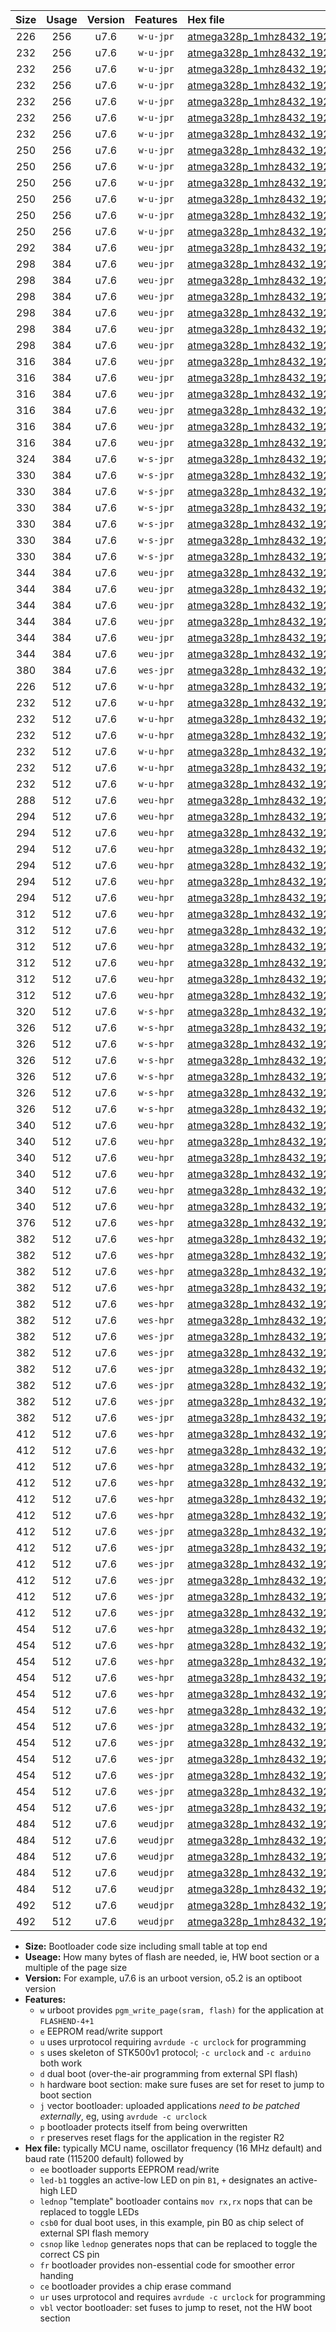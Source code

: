 |Size|Usage|Version|Features|Hex file|
|:-:|:-:|:-:|:-:|:--|
|226|256|u7.6|`w-u-jpr`|[atmega328p_1mhz8432_19200bps_ur_vbl.hex](https://raw.githubusercontent.com/stefanrueger/urboot/main/atmega328p_1mhz8432_19200bps_ur_vbl.hex)|
|232|256|u7.6|`w-u-jpr`|[atmega328p_1mhz8432_19200bps_led+b1_ur_vbl.hex](https://raw.githubusercontent.com/stefanrueger/urboot/main/atmega328p_1mhz8432_19200bps_led+b1_ur_vbl.hex)|
|232|256|u7.6|`w-u-jpr`|[atmega328p_1mhz8432_19200bps_led+b5_ur_vbl.hex](https://raw.githubusercontent.com/stefanrueger/urboot/main/atmega328p_1mhz8432_19200bps_led+b5_ur_vbl.hex)|
|232|256|u7.6|`w-u-jpr`|[atmega328p_1mhz8432_19200bps_led+d5_ur_vbl.hex](https://raw.githubusercontent.com/stefanrueger/urboot/main/atmega328p_1mhz8432_19200bps_led+d5_ur_vbl.hex)|
|232|256|u7.6|`w-u-jpr`|[atmega328p_1mhz8432_19200bps_led-b1_ur_vbl.hex](https://raw.githubusercontent.com/stefanrueger/urboot/main/atmega328p_1mhz8432_19200bps_led-b1_ur_vbl.hex)|
|232|256|u7.6|`w-u-jpr`|[atmega328p_1mhz8432_19200bps_led-d5_ur_vbl.hex](https://raw.githubusercontent.com/stefanrueger/urboot/main/atmega328p_1mhz8432_19200bps_led-d5_ur_vbl.hex)|
|232|256|u7.6|`w-u-jpr`|[atmega328p_1mhz8432_19200bps_lednop_ur_vbl.hex](https://raw.githubusercontent.com/stefanrueger/urboot/main/atmega328p_1mhz8432_19200bps_lednop_ur_vbl.hex)|
|250|256|u7.6|`w-u-jpr`|[atmega328p_1mhz8432_19200bps_led+b1_fr_ur_vbl.hex](https://raw.githubusercontent.com/stefanrueger/urboot/main/atmega328p_1mhz8432_19200bps_led+b1_fr_ur_vbl.hex)|
|250|256|u7.6|`w-u-jpr`|[atmega328p_1mhz8432_19200bps_led+b5_fr_ur_vbl.hex](https://raw.githubusercontent.com/stefanrueger/urboot/main/atmega328p_1mhz8432_19200bps_led+b5_fr_ur_vbl.hex)|
|250|256|u7.6|`w-u-jpr`|[atmega328p_1mhz8432_19200bps_led+d5_fr_ur_vbl.hex](https://raw.githubusercontent.com/stefanrueger/urboot/main/atmega328p_1mhz8432_19200bps_led+d5_fr_ur_vbl.hex)|
|250|256|u7.6|`w-u-jpr`|[atmega328p_1mhz8432_19200bps_led-b1_fr_ur_vbl.hex](https://raw.githubusercontent.com/stefanrueger/urboot/main/atmega328p_1mhz8432_19200bps_led-b1_fr_ur_vbl.hex)|
|250|256|u7.6|`w-u-jpr`|[atmega328p_1mhz8432_19200bps_led-d5_fr_ur_vbl.hex](https://raw.githubusercontent.com/stefanrueger/urboot/main/atmega328p_1mhz8432_19200bps_led-d5_fr_ur_vbl.hex)|
|250|256|u7.6|`w-u-jpr`|[atmega328p_1mhz8432_19200bps_lednop_fr_ur_vbl.hex](https://raw.githubusercontent.com/stefanrueger/urboot/main/atmega328p_1mhz8432_19200bps_lednop_fr_ur_vbl.hex)|
|292|384|u7.6|`weu-jpr`|[atmega328p_1mhz8432_19200bps_ee_ur_vbl.hex](https://raw.githubusercontent.com/stefanrueger/urboot/main/atmega328p_1mhz8432_19200bps_ee_ur_vbl.hex)|
|298|384|u7.6|`weu-jpr`|[atmega328p_1mhz8432_19200bps_ee_led+b1_ur_vbl.hex](https://raw.githubusercontent.com/stefanrueger/urboot/main/atmega328p_1mhz8432_19200bps_ee_led+b1_ur_vbl.hex)|
|298|384|u7.6|`weu-jpr`|[atmega328p_1mhz8432_19200bps_ee_led+b5_ur_vbl.hex](https://raw.githubusercontent.com/stefanrueger/urboot/main/atmega328p_1mhz8432_19200bps_ee_led+b5_ur_vbl.hex)|
|298|384|u7.6|`weu-jpr`|[atmega328p_1mhz8432_19200bps_ee_led+d5_ur_vbl.hex](https://raw.githubusercontent.com/stefanrueger/urboot/main/atmega328p_1mhz8432_19200bps_ee_led+d5_ur_vbl.hex)|
|298|384|u7.6|`weu-jpr`|[atmega328p_1mhz8432_19200bps_ee_led-b1_ur_vbl.hex](https://raw.githubusercontent.com/stefanrueger/urboot/main/atmega328p_1mhz8432_19200bps_ee_led-b1_ur_vbl.hex)|
|298|384|u7.6|`weu-jpr`|[atmega328p_1mhz8432_19200bps_ee_led-d5_ur_vbl.hex](https://raw.githubusercontent.com/stefanrueger/urboot/main/atmega328p_1mhz8432_19200bps_ee_led-d5_ur_vbl.hex)|
|298|384|u7.6|`weu-jpr`|[atmega328p_1mhz8432_19200bps_ee_lednop_ur_vbl.hex](https://raw.githubusercontent.com/stefanrueger/urboot/main/atmega328p_1mhz8432_19200bps_ee_lednop_ur_vbl.hex)|
|316|384|u7.6|`weu-jpr`|[atmega328p_1mhz8432_19200bps_ee_led+b1_fr_ur_vbl.hex](https://raw.githubusercontent.com/stefanrueger/urboot/main/atmega328p_1mhz8432_19200bps_ee_led+b1_fr_ur_vbl.hex)|
|316|384|u7.6|`weu-jpr`|[atmega328p_1mhz8432_19200bps_ee_led+b5_fr_ur_vbl.hex](https://raw.githubusercontent.com/stefanrueger/urboot/main/atmega328p_1mhz8432_19200bps_ee_led+b5_fr_ur_vbl.hex)|
|316|384|u7.6|`weu-jpr`|[atmega328p_1mhz8432_19200bps_ee_led+d5_fr_ur_vbl.hex](https://raw.githubusercontent.com/stefanrueger/urboot/main/atmega328p_1mhz8432_19200bps_ee_led+d5_fr_ur_vbl.hex)|
|316|384|u7.6|`weu-jpr`|[atmega328p_1mhz8432_19200bps_ee_led-b1_fr_ur_vbl.hex](https://raw.githubusercontent.com/stefanrueger/urboot/main/atmega328p_1mhz8432_19200bps_ee_led-b1_fr_ur_vbl.hex)|
|316|384|u7.6|`weu-jpr`|[atmega328p_1mhz8432_19200bps_ee_led-d5_fr_ur_vbl.hex](https://raw.githubusercontent.com/stefanrueger/urboot/main/atmega328p_1mhz8432_19200bps_ee_led-d5_fr_ur_vbl.hex)|
|316|384|u7.6|`weu-jpr`|[atmega328p_1mhz8432_19200bps_ee_lednop_fr_ur_vbl.hex](https://raw.githubusercontent.com/stefanrueger/urboot/main/atmega328p_1mhz8432_19200bps_ee_lednop_fr_ur_vbl.hex)|
|324|384|u7.6|`w-s-jpr`|[atmega328p_1mhz8432_19200bps_vbl.hex](https://raw.githubusercontent.com/stefanrueger/urboot/main/atmega328p_1mhz8432_19200bps_vbl.hex)|
|330|384|u7.6|`w-s-jpr`|[atmega328p_1mhz8432_19200bps_led+b1_vbl.hex](https://raw.githubusercontent.com/stefanrueger/urboot/main/atmega328p_1mhz8432_19200bps_led+b1_vbl.hex)|
|330|384|u7.6|`w-s-jpr`|[atmega328p_1mhz8432_19200bps_led+b5_vbl.hex](https://raw.githubusercontent.com/stefanrueger/urboot/main/atmega328p_1mhz8432_19200bps_led+b5_vbl.hex)|
|330|384|u7.6|`w-s-jpr`|[atmega328p_1mhz8432_19200bps_led+d5_vbl.hex](https://raw.githubusercontent.com/stefanrueger/urboot/main/atmega328p_1mhz8432_19200bps_led+d5_vbl.hex)|
|330|384|u7.6|`w-s-jpr`|[atmega328p_1mhz8432_19200bps_led-b1_vbl.hex](https://raw.githubusercontent.com/stefanrueger/urboot/main/atmega328p_1mhz8432_19200bps_led-b1_vbl.hex)|
|330|384|u7.6|`w-s-jpr`|[atmega328p_1mhz8432_19200bps_led-d5_vbl.hex](https://raw.githubusercontent.com/stefanrueger/urboot/main/atmega328p_1mhz8432_19200bps_led-d5_vbl.hex)|
|330|384|u7.6|`w-s-jpr`|[atmega328p_1mhz8432_19200bps_lednop_vbl.hex](https://raw.githubusercontent.com/stefanrueger/urboot/main/atmega328p_1mhz8432_19200bps_lednop_vbl.hex)|
|344|384|u7.6|`weu-jpr`|[atmega328p_1mhz8432_19200bps_ee_led+b1_fr_ce_ur_vbl.hex](https://raw.githubusercontent.com/stefanrueger/urboot/main/atmega328p_1mhz8432_19200bps_ee_led+b1_fr_ce_ur_vbl.hex)|
|344|384|u7.6|`weu-jpr`|[atmega328p_1mhz8432_19200bps_ee_led+b5_fr_ce_ur_vbl.hex](https://raw.githubusercontent.com/stefanrueger/urboot/main/atmega328p_1mhz8432_19200bps_ee_led+b5_fr_ce_ur_vbl.hex)|
|344|384|u7.6|`weu-jpr`|[atmega328p_1mhz8432_19200bps_ee_led+d5_fr_ce_ur_vbl.hex](https://raw.githubusercontent.com/stefanrueger/urboot/main/atmega328p_1mhz8432_19200bps_ee_led+d5_fr_ce_ur_vbl.hex)|
|344|384|u7.6|`weu-jpr`|[atmega328p_1mhz8432_19200bps_ee_led-b1_fr_ce_ur_vbl.hex](https://raw.githubusercontent.com/stefanrueger/urboot/main/atmega328p_1mhz8432_19200bps_ee_led-b1_fr_ce_ur_vbl.hex)|
|344|384|u7.6|`weu-jpr`|[atmega328p_1mhz8432_19200bps_ee_led-d5_fr_ce_ur_vbl.hex](https://raw.githubusercontent.com/stefanrueger/urboot/main/atmega328p_1mhz8432_19200bps_ee_led-d5_fr_ce_ur_vbl.hex)|
|344|384|u7.6|`weu-jpr`|[atmega328p_1mhz8432_19200bps_ee_lednop_fr_ce_ur_vbl.hex](https://raw.githubusercontent.com/stefanrueger/urboot/main/atmega328p_1mhz8432_19200bps_ee_lednop_fr_ce_ur_vbl.hex)|
|380|384|u7.6|`wes-jpr`|[atmega328p_1mhz8432_19200bps_ee_vbl.hex](https://raw.githubusercontent.com/stefanrueger/urboot/main/atmega328p_1mhz8432_19200bps_ee_vbl.hex)|
|226|512|u7.6|`w-u-hpr`|[atmega328p_1mhz8432_19200bps_ur.hex](https://raw.githubusercontent.com/stefanrueger/urboot/main/atmega328p_1mhz8432_19200bps_ur.hex)|
|232|512|u7.6|`w-u-hpr`|[atmega328p_1mhz8432_19200bps_led+b1_ur.hex](https://raw.githubusercontent.com/stefanrueger/urboot/main/atmega328p_1mhz8432_19200bps_led+b1_ur.hex)|
|232|512|u7.6|`w-u-hpr`|[atmega328p_1mhz8432_19200bps_led+b5_ur.hex](https://raw.githubusercontent.com/stefanrueger/urboot/main/atmega328p_1mhz8432_19200bps_led+b5_ur.hex)|
|232|512|u7.6|`w-u-hpr`|[atmega328p_1mhz8432_19200bps_led+d5_ur.hex](https://raw.githubusercontent.com/stefanrueger/urboot/main/atmega328p_1mhz8432_19200bps_led+d5_ur.hex)|
|232|512|u7.6|`w-u-hpr`|[atmega328p_1mhz8432_19200bps_led-b1_ur.hex](https://raw.githubusercontent.com/stefanrueger/urboot/main/atmega328p_1mhz8432_19200bps_led-b1_ur.hex)|
|232|512|u7.6|`w-u-hpr`|[atmega328p_1mhz8432_19200bps_led-d5_ur.hex](https://raw.githubusercontent.com/stefanrueger/urboot/main/atmega328p_1mhz8432_19200bps_led-d5_ur.hex)|
|232|512|u7.6|`w-u-hpr`|[atmega328p_1mhz8432_19200bps_lednop_ur.hex](https://raw.githubusercontent.com/stefanrueger/urboot/main/atmega328p_1mhz8432_19200bps_lednop_ur.hex)|
|288|512|u7.6|`weu-hpr`|[atmega328p_1mhz8432_19200bps_ee_ur.hex](https://raw.githubusercontent.com/stefanrueger/urboot/main/atmega328p_1mhz8432_19200bps_ee_ur.hex)|
|294|512|u7.6|`weu-hpr`|[atmega328p_1mhz8432_19200bps_ee_led+b1_ur.hex](https://raw.githubusercontent.com/stefanrueger/urboot/main/atmega328p_1mhz8432_19200bps_ee_led+b1_ur.hex)|
|294|512|u7.6|`weu-hpr`|[atmega328p_1mhz8432_19200bps_ee_led+b5_ur.hex](https://raw.githubusercontent.com/stefanrueger/urboot/main/atmega328p_1mhz8432_19200bps_ee_led+b5_ur.hex)|
|294|512|u7.6|`weu-hpr`|[atmega328p_1mhz8432_19200bps_ee_led+d5_ur.hex](https://raw.githubusercontent.com/stefanrueger/urboot/main/atmega328p_1mhz8432_19200bps_ee_led+d5_ur.hex)|
|294|512|u7.6|`weu-hpr`|[atmega328p_1mhz8432_19200bps_ee_led-b1_ur.hex](https://raw.githubusercontent.com/stefanrueger/urboot/main/atmega328p_1mhz8432_19200bps_ee_led-b1_ur.hex)|
|294|512|u7.6|`weu-hpr`|[atmega328p_1mhz8432_19200bps_ee_led-d5_ur.hex](https://raw.githubusercontent.com/stefanrueger/urboot/main/atmega328p_1mhz8432_19200bps_ee_led-d5_ur.hex)|
|294|512|u7.6|`weu-hpr`|[atmega328p_1mhz8432_19200bps_ee_lednop_ur.hex](https://raw.githubusercontent.com/stefanrueger/urboot/main/atmega328p_1mhz8432_19200bps_ee_lednop_ur.hex)|
|312|512|u7.6|`weu-hpr`|[atmega328p_1mhz8432_19200bps_ee_led+b1_fr_ur.hex](https://raw.githubusercontent.com/stefanrueger/urboot/main/atmega328p_1mhz8432_19200bps_ee_led+b1_fr_ur.hex)|
|312|512|u7.6|`weu-hpr`|[atmega328p_1mhz8432_19200bps_ee_led+b5_fr_ur.hex](https://raw.githubusercontent.com/stefanrueger/urboot/main/atmega328p_1mhz8432_19200bps_ee_led+b5_fr_ur.hex)|
|312|512|u7.6|`weu-hpr`|[atmega328p_1mhz8432_19200bps_ee_led+d5_fr_ur.hex](https://raw.githubusercontent.com/stefanrueger/urboot/main/atmega328p_1mhz8432_19200bps_ee_led+d5_fr_ur.hex)|
|312|512|u7.6|`weu-hpr`|[atmega328p_1mhz8432_19200bps_ee_led-b1_fr_ur.hex](https://raw.githubusercontent.com/stefanrueger/urboot/main/atmega328p_1mhz8432_19200bps_ee_led-b1_fr_ur.hex)|
|312|512|u7.6|`weu-hpr`|[atmega328p_1mhz8432_19200bps_ee_led-d5_fr_ur.hex](https://raw.githubusercontent.com/stefanrueger/urboot/main/atmega328p_1mhz8432_19200bps_ee_led-d5_fr_ur.hex)|
|312|512|u7.6|`weu-hpr`|[atmega328p_1mhz8432_19200bps_ee_lednop_fr_ur.hex](https://raw.githubusercontent.com/stefanrueger/urboot/main/atmega328p_1mhz8432_19200bps_ee_lednop_fr_ur.hex)|
|320|512|u7.6|`w-s-hpr`|[atmega328p_1mhz8432_19200bps.hex](https://raw.githubusercontent.com/stefanrueger/urboot/main/atmega328p_1mhz8432_19200bps.hex)|
|326|512|u7.6|`w-s-hpr`|[atmega328p_1mhz8432_19200bps_led+b1.hex](https://raw.githubusercontent.com/stefanrueger/urboot/main/atmega328p_1mhz8432_19200bps_led+b1.hex)|
|326|512|u7.6|`w-s-hpr`|[atmega328p_1mhz8432_19200bps_led+b5.hex](https://raw.githubusercontent.com/stefanrueger/urboot/main/atmega328p_1mhz8432_19200bps_led+b5.hex)|
|326|512|u7.6|`w-s-hpr`|[atmega328p_1mhz8432_19200bps_led+d5.hex](https://raw.githubusercontent.com/stefanrueger/urboot/main/atmega328p_1mhz8432_19200bps_led+d5.hex)|
|326|512|u7.6|`w-s-hpr`|[atmega328p_1mhz8432_19200bps_led-b1.hex](https://raw.githubusercontent.com/stefanrueger/urboot/main/atmega328p_1mhz8432_19200bps_led-b1.hex)|
|326|512|u7.6|`w-s-hpr`|[atmega328p_1mhz8432_19200bps_led-d5.hex](https://raw.githubusercontent.com/stefanrueger/urboot/main/atmega328p_1mhz8432_19200bps_led-d5.hex)|
|326|512|u7.6|`w-s-hpr`|[atmega328p_1mhz8432_19200bps_lednop.hex](https://raw.githubusercontent.com/stefanrueger/urboot/main/atmega328p_1mhz8432_19200bps_lednop.hex)|
|340|512|u7.6|`weu-hpr`|[atmega328p_1mhz8432_19200bps_ee_led+b1_fr_ce_ur.hex](https://raw.githubusercontent.com/stefanrueger/urboot/main/atmega328p_1mhz8432_19200bps_ee_led+b1_fr_ce_ur.hex)|
|340|512|u7.6|`weu-hpr`|[atmega328p_1mhz8432_19200bps_ee_led+b5_fr_ce_ur.hex](https://raw.githubusercontent.com/stefanrueger/urboot/main/atmega328p_1mhz8432_19200bps_ee_led+b5_fr_ce_ur.hex)|
|340|512|u7.6|`weu-hpr`|[atmega328p_1mhz8432_19200bps_ee_led+d5_fr_ce_ur.hex](https://raw.githubusercontent.com/stefanrueger/urboot/main/atmega328p_1mhz8432_19200bps_ee_led+d5_fr_ce_ur.hex)|
|340|512|u7.6|`weu-hpr`|[atmega328p_1mhz8432_19200bps_ee_led-b1_fr_ce_ur.hex](https://raw.githubusercontent.com/stefanrueger/urboot/main/atmega328p_1mhz8432_19200bps_ee_led-b1_fr_ce_ur.hex)|
|340|512|u7.6|`weu-hpr`|[atmega328p_1mhz8432_19200bps_ee_led-d5_fr_ce_ur.hex](https://raw.githubusercontent.com/stefanrueger/urboot/main/atmega328p_1mhz8432_19200bps_ee_led-d5_fr_ce_ur.hex)|
|340|512|u7.6|`weu-hpr`|[atmega328p_1mhz8432_19200bps_ee_lednop_fr_ce_ur.hex](https://raw.githubusercontent.com/stefanrueger/urboot/main/atmega328p_1mhz8432_19200bps_ee_lednop_fr_ce_ur.hex)|
|376|512|u7.6|`wes-hpr`|[atmega328p_1mhz8432_19200bps_ee.hex](https://raw.githubusercontent.com/stefanrueger/urboot/main/atmega328p_1mhz8432_19200bps_ee.hex)|
|382|512|u7.6|`wes-hpr`|[atmega328p_1mhz8432_19200bps_ee_led+b1.hex](https://raw.githubusercontent.com/stefanrueger/urboot/main/atmega328p_1mhz8432_19200bps_ee_led+b1.hex)|
|382|512|u7.6|`wes-hpr`|[atmega328p_1mhz8432_19200bps_ee_led+b5.hex](https://raw.githubusercontent.com/stefanrueger/urboot/main/atmega328p_1mhz8432_19200bps_ee_led+b5.hex)|
|382|512|u7.6|`wes-hpr`|[atmega328p_1mhz8432_19200bps_ee_led+d5.hex](https://raw.githubusercontent.com/stefanrueger/urboot/main/atmega328p_1mhz8432_19200bps_ee_led+d5.hex)|
|382|512|u7.6|`wes-hpr`|[atmega328p_1mhz8432_19200bps_ee_led-b1.hex](https://raw.githubusercontent.com/stefanrueger/urboot/main/atmega328p_1mhz8432_19200bps_ee_led-b1.hex)|
|382|512|u7.6|`wes-hpr`|[atmega328p_1mhz8432_19200bps_ee_led-d5.hex](https://raw.githubusercontent.com/stefanrueger/urboot/main/atmega328p_1mhz8432_19200bps_ee_led-d5.hex)|
|382|512|u7.6|`wes-hpr`|[atmega328p_1mhz8432_19200bps_ee_lednop.hex](https://raw.githubusercontent.com/stefanrueger/urboot/main/atmega328p_1mhz8432_19200bps_ee_lednop.hex)|
|382|512|u7.6|`wes-jpr`|[atmega328p_1mhz8432_19200bps_ee_led+b1_vbl.hex](https://raw.githubusercontent.com/stefanrueger/urboot/main/atmega328p_1mhz8432_19200bps_ee_led+b1_vbl.hex)|
|382|512|u7.6|`wes-jpr`|[atmega328p_1mhz8432_19200bps_ee_led+b5_vbl.hex](https://raw.githubusercontent.com/stefanrueger/urboot/main/atmega328p_1mhz8432_19200bps_ee_led+b5_vbl.hex)|
|382|512|u7.6|`wes-jpr`|[atmega328p_1mhz8432_19200bps_ee_led+d5_vbl.hex](https://raw.githubusercontent.com/stefanrueger/urboot/main/atmega328p_1mhz8432_19200bps_ee_led+d5_vbl.hex)|
|382|512|u7.6|`wes-jpr`|[atmega328p_1mhz8432_19200bps_ee_led-b1_vbl.hex](https://raw.githubusercontent.com/stefanrueger/urboot/main/atmega328p_1mhz8432_19200bps_ee_led-b1_vbl.hex)|
|382|512|u7.6|`wes-jpr`|[atmega328p_1mhz8432_19200bps_ee_led-d5_vbl.hex](https://raw.githubusercontent.com/stefanrueger/urboot/main/atmega328p_1mhz8432_19200bps_ee_led-d5_vbl.hex)|
|382|512|u7.6|`wes-jpr`|[atmega328p_1mhz8432_19200bps_ee_lednop_vbl.hex](https://raw.githubusercontent.com/stefanrueger/urboot/main/atmega328p_1mhz8432_19200bps_ee_lednop_vbl.hex)|
|412|512|u7.6|`wes-hpr`|[atmega328p_1mhz8432_19200bps_ee_led+b1_fr.hex](https://raw.githubusercontent.com/stefanrueger/urboot/main/atmega328p_1mhz8432_19200bps_ee_led+b1_fr.hex)|
|412|512|u7.6|`wes-hpr`|[atmega328p_1mhz8432_19200bps_ee_led+b5_fr.hex](https://raw.githubusercontent.com/stefanrueger/urboot/main/atmega328p_1mhz8432_19200bps_ee_led+b5_fr.hex)|
|412|512|u7.6|`wes-hpr`|[atmega328p_1mhz8432_19200bps_ee_led+d5_fr.hex](https://raw.githubusercontent.com/stefanrueger/urboot/main/atmega328p_1mhz8432_19200bps_ee_led+d5_fr.hex)|
|412|512|u7.6|`wes-hpr`|[atmega328p_1mhz8432_19200bps_ee_led-b1_fr.hex](https://raw.githubusercontent.com/stefanrueger/urboot/main/atmega328p_1mhz8432_19200bps_ee_led-b1_fr.hex)|
|412|512|u7.6|`wes-hpr`|[atmega328p_1mhz8432_19200bps_ee_led-d5_fr.hex](https://raw.githubusercontent.com/stefanrueger/urboot/main/atmega328p_1mhz8432_19200bps_ee_led-d5_fr.hex)|
|412|512|u7.6|`wes-hpr`|[atmega328p_1mhz8432_19200bps_ee_lednop_fr.hex](https://raw.githubusercontent.com/stefanrueger/urboot/main/atmega328p_1mhz8432_19200bps_ee_lednop_fr.hex)|
|412|512|u7.6|`wes-jpr`|[atmega328p_1mhz8432_19200bps_ee_led+b1_fr_vbl.hex](https://raw.githubusercontent.com/stefanrueger/urboot/main/atmega328p_1mhz8432_19200bps_ee_led+b1_fr_vbl.hex)|
|412|512|u7.6|`wes-jpr`|[atmega328p_1mhz8432_19200bps_ee_led+b5_fr_vbl.hex](https://raw.githubusercontent.com/stefanrueger/urboot/main/atmega328p_1mhz8432_19200bps_ee_led+b5_fr_vbl.hex)|
|412|512|u7.6|`wes-jpr`|[atmega328p_1mhz8432_19200bps_ee_led+d5_fr_vbl.hex](https://raw.githubusercontent.com/stefanrueger/urboot/main/atmega328p_1mhz8432_19200bps_ee_led+d5_fr_vbl.hex)|
|412|512|u7.6|`wes-jpr`|[atmega328p_1mhz8432_19200bps_ee_led-b1_fr_vbl.hex](https://raw.githubusercontent.com/stefanrueger/urboot/main/atmega328p_1mhz8432_19200bps_ee_led-b1_fr_vbl.hex)|
|412|512|u7.6|`wes-jpr`|[atmega328p_1mhz8432_19200bps_ee_led-d5_fr_vbl.hex](https://raw.githubusercontent.com/stefanrueger/urboot/main/atmega328p_1mhz8432_19200bps_ee_led-d5_fr_vbl.hex)|
|412|512|u7.6|`wes-jpr`|[atmega328p_1mhz8432_19200bps_ee_lednop_fr_vbl.hex](https://raw.githubusercontent.com/stefanrueger/urboot/main/atmega328p_1mhz8432_19200bps_ee_lednop_fr_vbl.hex)|
|454|512|u7.6|`wes-hpr`|[atmega328p_1mhz8432_19200bps_ee_led+b1_fr_ce.hex](https://raw.githubusercontent.com/stefanrueger/urboot/main/atmega328p_1mhz8432_19200bps_ee_led+b1_fr_ce.hex)|
|454|512|u7.6|`wes-hpr`|[atmega328p_1mhz8432_19200bps_ee_led+b5_fr_ce.hex](https://raw.githubusercontent.com/stefanrueger/urboot/main/atmega328p_1mhz8432_19200bps_ee_led+b5_fr_ce.hex)|
|454|512|u7.6|`wes-hpr`|[atmega328p_1mhz8432_19200bps_ee_led+d5_fr_ce.hex](https://raw.githubusercontent.com/stefanrueger/urboot/main/atmega328p_1mhz8432_19200bps_ee_led+d5_fr_ce.hex)|
|454|512|u7.6|`wes-hpr`|[atmega328p_1mhz8432_19200bps_ee_led-b1_fr_ce.hex](https://raw.githubusercontent.com/stefanrueger/urboot/main/atmega328p_1mhz8432_19200bps_ee_led-b1_fr_ce.hex)|
|454|512|u7.6|`wes-hpr`|[atmega328p_1mhz8432_19200bps_ee_led-d5_fr_ce.hex](https://raw.githubusercontent.com/stefanrueger/urboot/main/atmega328p_1mhz8432_19200bps_ee_led-d5_fr_ce.hex)|
|454|512|u7.6|`wes-hpr`|[atmega328p_1mhz8432_19200bps_ee_lednop_fr_ce.hex](https://raw.githubusercontent.com/stefanrueger/urboot/main/atmega328p_1mhz8432_19200bps_ee_lednop_fr_ce.hex)|
|454|512|u7.6|`wes-jpr`|[atmega328p_1mhz8432_19200bps_ee_led+b1_fr_ce_vbl.hex](https://raw.githubusercontent.com/stefanrueger/urboot/main/atmega328p_1mhz8432_19200bps_ee_led+b1_fr_ce_vbl.hex)|
|454|512|u7.6|`wes-jpr`|[atmega328p_1mhz8432_19200bps_ee_led+b5_fr_ce_vbl.hex](https://raw.githubusercontent.com/stefanrueger/urboot/main/atmega328p_1mhz8432_19200bps_ee_led+b5_fr_ce_vbl.hex)|
|454|512|u7.6|`wes-jpr`|[atmega328p_1mhz8432_19200bps_ee_led+d5_fr_ce_vbl.hex](https://raw.githubusercontent.com/stefanrueger/urboot/main/atmega328p_1mhz8432_19200bps_ee_led+d5_fr_ce_vbl.hex)|
|454|512|u7.6|`wes-jpr`|[atmega328p_1mhz8432_19200bps_ee_led-b1_fr_ce_vbl.hex](https://raw.githubusercontent.com/stefanrueger/urboot/main/atmega328p_1mhz8432_19200bps_ee_led-b1_fr_ce_vbl.hex)|
|454|512|u7.6|`wes-jpr`|[atmega328p_1mhz8432_19200bps_ee_led-d5_fr_ce_vbl.hex](https://raw.githubusercontent.com/stefanrueger/urboot/main/atmega328p_1mhz8432_19200bps_ee_led-d5_fr_ce_vbl.hex)|
|454|512|u7.6|`wes-jpr`|[atmega328p_1mhz8432_19200bps_ee_lednop_fr_ce_vbl.hex](https://raw.githubusercontent.com/stefanrueger/urboot/main/atmega328p_1mhz8432_19200bps_ee_lednop_fr_ce_vbl.hex)|
|484|512|u7.6|`weudjpr`|[atmega328p_1mhz8432_19200bps_ee_led+b1_csb0_fr_ce_ur_vbl.hex](https://raw.githubusercontent.com/stefanrueger/urboot/main/atmega328p_1mhz8432_19200bps_ee_led+b1_csb0_fr_ce_ur_vbl.hex)|
|484|512|u7.6|`weudjpr`|[atmega328p_1mhz8432_19200bps_ee_led+b5_csb0_fr_ce_ur_vbl.hex](https://raw.githubusercontent.com/stefanrueger/urboot/main/atmega328p_1mhz8432_19200bps_ee_led+b5_csb0_fr_ce_ur_vbl.hex)|
|484|512|u7.6|`weudjpr`|[atmega328p_1mhz8432_19200bps_ee_led+d5_csb0_fr_ce_ur_vbl.hex](https://raw.githubusercontent.com/stefanrueger/urboot/main/atmega328p_1mhz8432_19200bps_ee_led+d5_csb0_fr_ce_ur_vbl.hex)|
|484|512|u7.6|`weudjpr`|[atmega328p_1mhz8432_19200bps_ee_led-b1_csb0_fr_ce_ur_vbl.hex](https://raw.githubusercontent.com/stefanrueger/urboot/main/atmega328p_1mhz8432_19200bps_ee_led-b1_csb0_fr_ce_ur_vbl.hex)|
|484|512|u7.6|`weudjpr`|[atmega328p_1mhz8432_19200bps_ee_led-d5_csb0_fr_ce_ur_vbl.hex](https://raw.githubusercontent.com/stefanrueger/urboot/main/atmega328p_1mhz8432_19200bps_ee_led-d5_csb0_fr_ce_ur_vbl.hex)|
|492|512|u7.6|`weudjpr`|[atmega328p_1mhz8432_19200bps_ee_led+b1_csd5_fr_ce_ur_vbl.hex](https://raw.githubusercontent.com/stefanrueger/urboot/main/atmega328p_1mhz8432_19200bps_ee_led+b1_csd5_fr_ce_ur_vbl.hex)|
|492|512|u7.6|`weudjpr`|[atmega328p_1mhz8432_19200bps_ee_lednop_csnop_fr_ce_ur_vbl.hex](https://raw.githubusercontent.com/stefanrueger/urboot/main/atmega328p_1mhz8432_19200bps_ee_lednop_csnop_fr_ce_ur_vbl.hex)|

- **Size:** Bootloader code size including small table at top end
- **Useage:** How many bytes of flash are needed, ie, HW boot section or a multiple of the page size
- **Version:** For example, u7.6 is an urboot version, o5.2 is an optiboot version
- **Features:**
  + `w` urboot provides `pgm_write_page(sram, flash)` for the application at `FLASHEND-4+1`
  + `e` EEPROM read/write support
  + `u` uses urprotocol requiring `avrdude -c urclock` for programming
  + `s` uses skeleton of STK500v1 protocol; `-c urclock` and `-c arduino` both work
  + `d` dual boot (over-the-air programming from external SPI flash)
  + `h` hardware boot section: make sure fuses are set for reset to jump to boot section
  + `j` vector bootloader: uploaded applications *need to be patched externally*, eg, using `avrdude -c urclock`
  + `p` bootloader protects itself from being overwritten
  + `r` preserves reset flags for the application in the register R2
- **Hex file:** typically MCU name, oscillator frequency (16 MHz default) and baud rate (115200 default) followed by
  + `ee` bootloader supports EEPROM read/write
  + `led-b1` toggles an active-low LED on pin `B1`, `+` designates an active-high LED
  + `lednop` "template" bootloader contains `mov rx,rx` nops that can be replaced to toggle LEDs
  + `csb0` for dual boot uses, in this example, pin B0 as chip select of external SPI flash memory
  + `csnop` like `lednop` generates nops that can be replaced to toggle the correct CS pin
  + `fr` bootloader provides non-essential code for smoother error handing
  + `ce` bootloader provides a chip erase command
  + `ur` uses urprotocol and requires `avrdude -c urclock` for programming
  + `vbl` vector bootloader: set fuses to jump to reset, not the HW boot section
